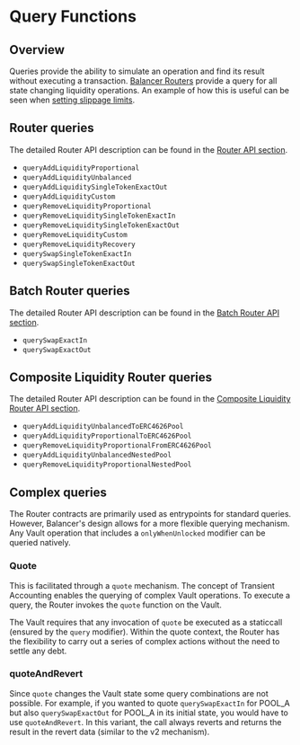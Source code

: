 # Query Functions

## Overview

Queries provide the ability to simulate an operation and find its result without executing a transaction. [Balancer Routers](./overview.md#balancer-routers) provide a query for all state changing liquidity operations. An example of how this is useful can be seen when [setting slippage limits](/integration-guides/add-and-remove-liquidity/add-liquidity-to-pool.md#queries-and-safely-setting-slippage-limits).

## Router queries
The detailed Router API description can be found in the [Router API section](/concepts/router/onchain-api/router-api.html).

- `queryAddLiquidityProportional`
- `queryAddLiquidityUnbalanced`
- `queryAddLiquiditySingleTokenExactOut`
- `queryAddLiquidityCustom`
- `queryRemoveLiquidityProportional`
- `queryRemoveLiquiditySingleTokenExactIn`
- `queryRemoveLiquiditySingleTokenExactOut`
- `queryRemoveLiquidityCustom`
- `queryRemoveLiquidityRecovery`
- `querySwapSingleTokenExactIn`
- `querySwapSingleTokenExactOut`

## Batch Router queries
The detailed Router API description can be found in the [Batch Router API section](/concepts/router/onchain-api/batch-router-api.html).

- `querySwapExactIn`
- `querySwapExactOut`

## Composite Liquidity Router queries

The detailed Router API description can be found in the [Composite Liquidity Router API section](/concepts/router/onchain-api/composite-liquidity-router-api.html).

- `queryAddLiquidityUnbalancedToERC4626Pool`
- `queryAddLiquidityProportionalToERC4626Pool`
- `queryRemoveLiquidityProportionalFromERC4626Pool`
- `queryAddLiquidityUnbalancedNestedPool`
- `queryRemoveLiquidityProportionalNestedPool`

## Complex queries

The Router contracts are primarily used as entrypoints for standard queries. However, Balancer's design allows for a more flexible querying mechanism. Any Vault operation that includes a `onlyWhenUnlocked` modifier can be queried natively.

### Quote
This is facilitated through a `quote` mechanism. The concept of Transient Accounting enables the querying of complex Vault operations. To execute a query, the Router invokes the `quote` function on the Vault.

The Vault requires that any invocation of `quote` be executed as a staticcall (ensured by the `query` modifier). Within the quote context, the Router has the flexibility to carry out a series of complex actions without the need to settle any debt.

### quoteAndRevert

Since `quote` changes the Vault state some query combinations are not possible. For example, if you wanted to quote `querySwapExactIn` for POOL_A but also `querySwapExactOut` for POOL_A in its initial state, you would have to use `quoteAndRevert`. In this variant, the call always reverts and returns the result in the revert data (similar to the v2 mechanism).
